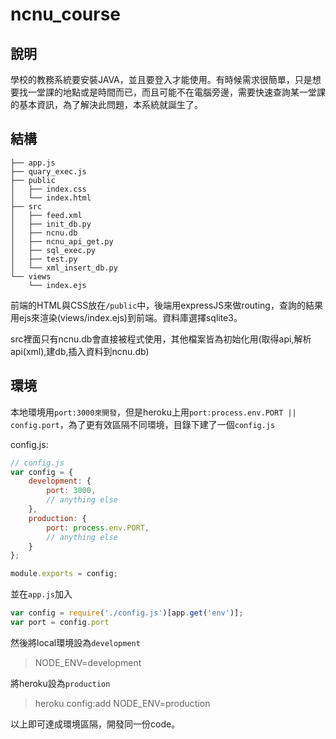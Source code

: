 # ncnu_course

## 說明

學校的教務系統要安裝JAVA，並且要登入才能使用。有時候需求很簡單，只是想要找一堂課的地點或是時間而已，而且可能不在電腦旁邊，需要快速查詢某一堂課的基本資訊，為了解決此問題，本系統就誕生了。

## 結構

```
├── app.js
├── quary_exec.js
├── public
│   ├── index.css
│   └── index.html
├── src
│   ├── feed.xml
│   ├── init_db.py
│   ├── ncnu.db
│   ├── ncnu_api_get.py
│   ├── sql_exec.py
│   ├── test.py
│   └── xml_insert_db.py
└── views
    └── index.ejs
```

前端的HTML與CSS放在`/public`中，後端用expressJS來做routing，查詢的結果用ejs來渲染(views/index.ejs)到前端。資料庫選擇sqlite3。

src裡面只有ncnu.db會直接被程式使用，其他檔案皆為初始化用(取得api,解析api(xml),建db,插入資料到ncnu.db)

## 環境

本地環境用`port:3000來開發`，但是heroku上用`port:process.env.PORT || config.port`，為了更有效區隔不同環境，目錄下建了一個`config.js`

config.js:

```javascript
// config.js
var config = {
    development: {
        port: 3000,
        // anything else
    },
    production: {
        port: process.env.PORT,
        // anything else
    }
};

module.exports = config;
```

並在`app.js`加入

```javascript
var config = require('./config.js')[app.get('env')];
var port = config.port
```

然後將local環境設為`development`

> NODE_ENV=development

將heroku設為`production`

> heroku config:add NODE_ENV=production

以上即可達成環境區隔，開發同一份code。
